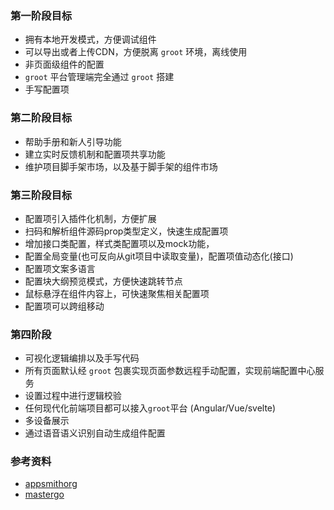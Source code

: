 ### 第一阶段目标
- 拥有本地开发模式，方便调试组件
- 可以导出或者上传CDN，方便脱离 `groot` 环境，离线使用
- 非页面级组件的配置
- `groot` 平台管理端完全通过 `groot` 搭建
- 手写配置项

### 第二阶段目标
- 帮助手册和新人引导功能
- 建立实时反馈机制和配置项共享功能
- 维护项目脚手架市场，以及基于脚手架的组件市场

### 第三阶段目标
- 配置项引入插件化机制，方便扩展
- 扫码和解析组件源码prop类型定义，快速生成配置项
- 增加接口类配置，样式类配置项以及mock功能，
- 配置全局变量(也可反向从git项目中读取变量)，配置项值动态化(接口)
- 配置项文案多语言
- 配置块大纲预览模式，方便快速跳转节点
- 鼠标悬浮在组件内容上，可快速聚焦相关配置项
- 配置项可以跨组移动

### 第四阶段
- 可视化逻辑编排以及手写代码
- 所有页面默认经 `groot` 包裹实现页面参数远程手动配置，实现前端配置中心服务
- 设置过程中进行逻辑校验
- 任何现代化前端项目都可以接入`groot`平台 (Angular/Vue/svelte)
- 多设备展示
- 通过语音语义识别自动生成组件配置


### 参考资料
- [appsmithorg](https://github.com/appsmithorg/appsmith)
- [mastergo](https://mastergo.com/)